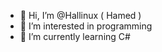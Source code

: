 - 👋 Hi, I’m @Hallinux  ( Hamed ) 
- 👀 I’m interested in programming
- 🌱 I’m currently learning C# 


<!---
Hallinux/Hallinux is a ✨ special ✨ repository because its `README.md` (this file) appears on your GitHub profile.
You can click the Preview link to take a look at your changes.
--->
